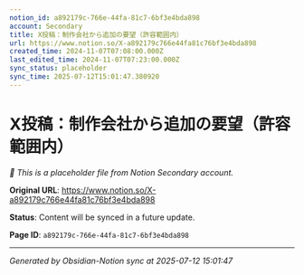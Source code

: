 ```yaml
---
notion_id: a892179c-766e-44fa-81c7-6bf3e4bda898
account: Secondary
title: X投稿：制作会社から追加の要望（許容範囲内）
url: https://www.notion.so/X-a892179c766e44fa81c76bf3e4bda898
created_time: 2024-11-07T07:08:00.000Z
last_edited_time: 2024-11-07T07:23:00.000Z
sync_status: placeholder
sync_time: 2025-07-12T15:01:47.380920
---
```


# X投稿：制作会社から追加の要望（許容範囲内）

*🔄 This is a placeholder file from Notion Secondary account.*

**Original URL**: https://www.notion.so/X-a892179c766e44fa81c76bf3e4bda898

**Status**: Content will be synced in a future update.

**Page ID**: `a892179c-766e-44fa-81c7-6bf3e4bda898`

---

*Generated by Obsidian-Notion sync at 2025-07-12 15:01:47*
